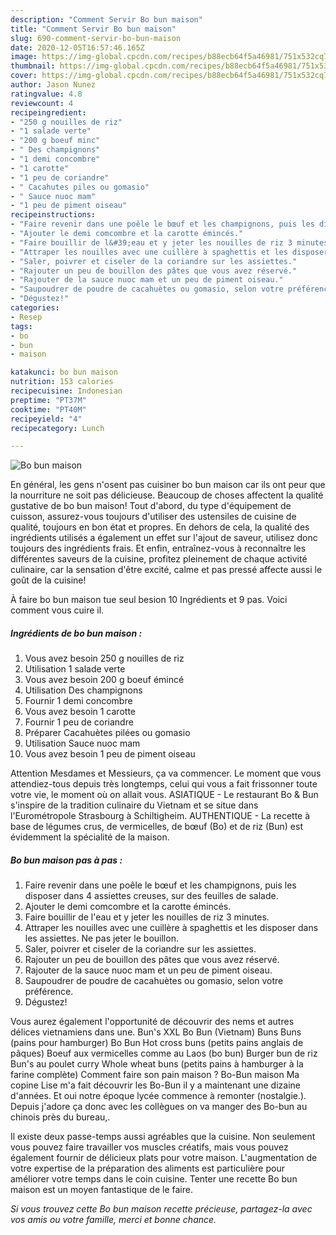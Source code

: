 ```yaml
---
description: "Comment Servir Bo bun maison"
title: "Comment Servir Bo bun maison"
slug: 690-comment-servir-bo-bun-maison
date: 2020-12-05T16:57:46.165Z
image: https://img-global.cpcdn.com/recipes/b88ecb64f5a46981/751x532cq70/bo-bun-maison-photo-principale-de-la-recette.jpg
thumbnail: https://img-global.cpcdn.com/recipes/b88ecb64f5a46981/751x532cq70/bo-bun-maison-photo-principale-de-la-recette.jpg
cover: https://img-global.cpcdn.com/recipes/b88ecb64f5a46981/751x532cq70/bo-bun-maison-photo-principale-de-la-recette.jpg
author: Jason Nunez
ratingvalue: 4.8
reviewcount: 4
recipeingredient:
- "250 g nouilles de riz"
- "1 salade verte"
- "200 g boeuf minc"
- " Des champignons"
- "1 demi concombre"
- "1 carotte"
- "1 peu de coriandre"
- " Cacahutes piles ou gomasio"
- " Sauce nuoc mam"
- "1 peu de piment oiseau"
recipeinstructions:
- "Faire revenir dans une poêle le bœuf et les champignons, puis les disposer dans 4 assiettes creuses, sur des feuilles de salade."
- "Ajouter le demi comcombre et la carotte émincés."
- "Faire bouillir de l&#39;eau et y jeter les nouilles de riz 3 minutes."
- "Attraper les nouilles avec une cuillère à spaghettis et les disposer dans les assiettes. Ne pas jeter le bouillon."
- "Saler, poivrer et ciseler de la coriandre sur les assiettes."
- "Rajouter un peu de bouillon des pâtes que vous avez réservé."
- "Rajouter de la sauce nuoc mam et un peu de piment oiseau."
- "Saupoudrer de poudre de cacahuètes ou gomasio, selon votre préférence."
- "Dégustez!"
categories:
- Resep
tags:
- bo
- bun
- maison

katakunci: bo bun maison 
nutrition: 153 calories
recipecuisine: Indonesian
preptime: "PT37M"
cooktime: "PT40M"
recipeyield: "4"
recipecategory: Lunch

---
```



![Bo bun maison](https://img-global.cpcdn.com/recipes/b88ecb64f5a46981/751x532cq70/bo-bun-maison-photo-principale-de-la-recette.jpg)

En général, les gens n'osent pas cuisiner bo bun maison car ils ont peur que la nourriture ne soit pas délicieuse. Beaucoup de choses affectent la qualité gustative de bo bun maison! Tout d'abord, du type d'équipement de cuisson, assurez-vous toujours d'utiliser des ustensiles de cuisine de qualité, toujours en bon état et propres. En dehors de cela, la qualité des ingrédients utilisés a également un effet sur l'ajout de saveur, utilisez donc toujours des ingrédients frais. Et enfin, entraînez-vous à reconnaître les différentes saveurs de la cuisine, profitez pleinement de chaque activité culinaire, car la sensation d'être excité, calme et pas pressé affecte aussi le goût de la cuisine!

<!--inarticleads1-->

À faire bo bun maison tue seul besion 10 Ingrédients et 9 pas. Voici comment vous cuire il.

##### Ingrédients de bo bun maison :

1. Vous avez besoin 250 g nouilles de riz
1. Utilisation 1 salade verte
1. Vous avez besoin 200 g boeuf émincé
1. Utilisation  Des champignons
1. Fournir 1 demi concombre
1. Vous avez besoin 1 carotte
1. Fournir 1 peu de coriandre
1. Préparer  Cacahuètes pilées ou gomasio
1. Utilisation  Sauce nuoc mam
1. Vous avez besoin 1 peu de piment oiseau


Attention Mesdames et Messieurs, ça va commencer. Le moment que vous attendiez-tous depuis très longtemps, celui qui vous a fait frissonner toute votre vie, le moment où on allait vous. ASIATIQUE - Le restaurant Bo &amp; Bun s&#39;inspire de la tradition culinaire du Vietnam et se situe dans l&#39;Eurométropole Strasbourg à Schiltigheim. AUTHENTIQUE - La recette à base de légumes crus, de vermicelles, de bœuf (Bo) et de riz (Bun) est évidemment la spécialité de la maison. 

<!--inarticleads2-->

##### Bo bun maison pas à pas :

1. Faire revenir dans une poêle le bœuf et les champignons, puis les disposer dans 4 assiettes creuses, sur des feuilles de salade.
1. Ajouter le demi comcombre et la carotte émincés.
1. Faire bouillir de l&#39;eau et y jeter les nouilles de riz 3 minutes.
1. Attraper les nouilles avec une cuillère à spaghettis et les disposer dans les assiettes. Ne pas jeter le bouillon.
1. Saler, poivrer et ciseler de la coriandre sur les assiettes.
1. Rajouter un peu de bouillon des pâtes que vous avez réservé.
1. Rajouter de la sauce nuoc mam et un peu de piment oiseau.
1. Saupoudrer de poudre de cacahuètes ou gomasio, selon votre préférence.
1. Dégustez!


Vous aurez également l&#39;opportunité de découvrir des nems et autres délices vietnamiens dans une. Bun&#39;s XXL Bo Bun (Vietnam) Buns Buns (pains pour hamburger) Bo Bun Hot cross buns (petits pains anglais de pâques) Boeuf aux vermicelles comme au Laos (bo bun) Burger bun de riz Bun&#39;s au poulet curry Whole wheat buns (petits pains à hamburger à la farine complète) Comment faire son pain maison ? Bo-Bun maison Ma copine Lise m&#39;a fait découvrir les Bo-Bun il y a maintenant une dizaine d&#39;années. Et oui notre époque lycée commence à remonter (nostalgie.). Depuis j&#39;adore ça donc avec les collègues on va manger des Bo-bun au chinois près du bureau,. 

<!--inarticleads1-->

<p>
Il existe deux passe-temps aussi agréables que la cuisine. Non seulement vous pouvez faire travailler vos muscles créatifs, mais vous pouvez également fournir de délicieux plats pour votre maison. L'augmentation de votre expertise de la préparation des aliments est particulière pour améliorer votre temps dans le coin cuisine. Tenter une recette Bo bun maison est un moyen fantastique de le faire.
</p>

<p>
<i>Si vous trouvez cette Bo bun maison recette précieuse, partagez-la avec vos amis ou votre famille, merci et bonne chance.</i>
</p>
